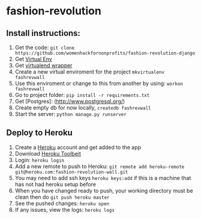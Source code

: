 # fashion-revolution
## Install instructions:


1. Get the code: `git clone https://github.com/womenhackfornonprofits/fashion-revolution-django`
2. Get [Virtual Env](https://virtualenv.pypa.io/en/latest/installation.html) 
2. Get [virtualend wrapper](http://virtualenvwrapper.readthedocs.org/en/latest/install.html)
3. Create a new virtual enviroment for the project `mkvirtualenv fashrevwall`
4. Use this enviroment or change to this from another by using: `workon fashrevwall`
2. Go to project folder: `pip install -r requirements.txt`
3. Get [Postgres]: (http://www.postgresql.org/)
3. Create empty db for now locally, `createdb fashrevwall`
4. Start the server: `python manage.py runserver`

## Deploy to Heroku
1. Create a [Heroku](https://www.heroku.com/) account and get added to the app
2. Download [Heroku Toolbeit](https://devcenter.heroku.com/articles/getting-started-with-python#set-up)
3. Login: `heroku login`
4. Add a new remote to push to Heroku: `git remote add heroku-remote git@heroku.com:fashion-revolution-wall.git`
5. You may need to add ssh keys `heroku keys:add` if this is a machine that has not had heroku setup before
6. When you have changed ready to push, your working directory must be clean then do `git push heroku master`
7. See the pushed changes: `heroku open`
8. If any issues, view the logs: `heroku logs`
